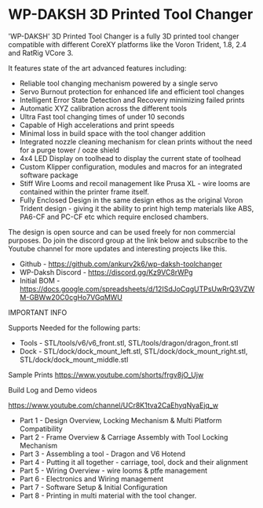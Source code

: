 # WP-DAKSH 3D Printed Tool Changer

'WP-DAKSH' 3D Printed Tool Changer is a fully 3D printed tool changer compatible  with different CoreXY platforms like the Voron Trident, 1.8, 2.4  and RatRig VCore 3. 

It features state of the art advanced features including: 

  * Reliable tool changing mechanism powered by a single servo
  * Servo Burnout protection for enhanced life and efficient tool changes
  * Intelligent Error State Detection and Recovery minimizing failed prints
  * Automatic XYZ calibration across the different tools
  * Ultra Fast tool changing times of under 10 seconds
  * Capable of High accelerations and print speeds
  * Minimal loss in build space with the tool changer addition
  * Integrated nozzle cleaning mechanism for clean prints without the need for a purge tower / ooze shield
  * 4x4 LED Display on toolhead to display the current state of toolhead
  * Custom Klipper configuration, modules and macros for an integrated software package
  * Stiff Wire Looms and recoil management like Prusa XL - wire looms are contained within the printer frame itself.
  *  Fully Enclosed Design in the same design ethos as the original Voron Trident design - giving it the ability to print high temp materials like ABS, PA6-CF and PC-CF etc which require enclosed chambers.

The design is open source and can be used freely for non commercial purposes. Do join the discord group at the link below and subscribe to the Youtube channel for more updates and interesting projects like this.

* Github - https://github.com/ankurv2k6/wp-daksh-toolchanger
* WP-Daksh Discord - https://discord.gg/Kz9VC8rWPg
* Initial BOM - https://docs.google.com/spreadsheets/d/12ISdJoCqgUTPsUwRrQ3VZWM-GBWw20C0cgHo7VGqMWU


IMPORTANT INFO

Supports Needed for the following parts:

* Tools - STL/tools/v6/v6_front.stl, STL/tools/dragon/dragon_front.stl
* Dock -  STL/dock/dock_mount_left.stl, STL/dock/dock_mount_right.stl, STL/dock/dock_mount_middle.stl

Sample Prints
https://www.youtube.com/shorts/frgv8jO_Ujw

Build Log and Demo videos 

https://www.youtube.com/channel/UCr8K1tva2CaEhyqNyaEjq_w

* Part 1 - Design Overview, Locking Mechanism & Multi Platform Compatibility
* Part 2 - Frame Overview & Carriage Assembly with Tool Locking Mechanism
* Part 3 - Assembling a tool - Dragon and V6 Hotend
* Part 4 - Putting it all together - carriage, tool, dock and their alignment 
* Part 5 - Wiring Overview - wire looms & ptfe management
* Part 6 - Electronics and Wiring management
* Part 7 - Software Setup & Initial Configuration
* Part 8 - Printing in multi material with the tool changer.
